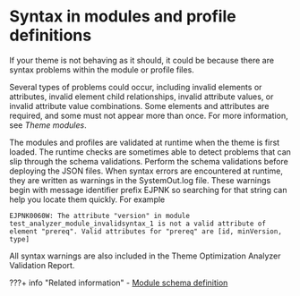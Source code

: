 # Syntax in modules and profile definitions

If your theme is not behaving as it should, it could be because there are syntax problems within the module or profile files.

Several types of problems could occur, including invalid elements or attributes, invalid element child relationships, invalid attribute values, or invalid attribute value combinations. Some elements and attributes are required, and some must not appear more than once. For more information, see *Theme modules*.

The modules and profiles are validated at runtime when the theme is first loaded. The runtime checks are sometimes able to detect problems that can slip through the schema validations. Perform the schema validations before deploying the JSON files. When syntax errors are encountered at runtime, they are written as warnings in the SystemOut.log file. These warnings begin with message identifier prefix EJPNK so searching for that string can help you locate them quickly. For example

```
EJPNK0060W: The attribute "version" in module test_analyzer_module_invalidsyntax_1 is not a valid attribute of element "prereq". Valid attributes for "prereq" are [id, minVersion, type]
```

All syntax warnings are also included in the Theme Optimization Analyzer Validation Report.


???+ info "Related information"
    - [Module schema definition](../writing_module/themeopt_mod_global.md)

